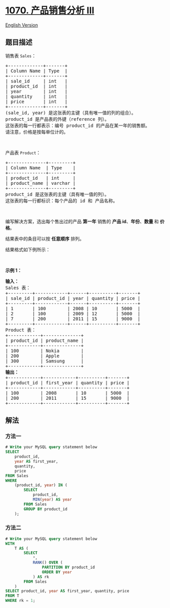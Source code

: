 # [1070. 产品销售分析 III](https://leetcode.cn/problems/product-sales-analysis-iii)

[English Version](/solution/1000-1099/1070.Product%20Sales%20Analysis%20III/README_EN.md)

<!-- tags:数据库 -->

## 题目描述

<!-- 这里写题目描述 -->

<p>销售表&nbsp;<code>Sales</code>：</p>

<pre>
+-------------+-------+
| Column Name | Type  |
+-------------+-------+
| sale_id     | int   |
| product_id  | int   |
| year        | int   |
| quantity    | int   |
| price       | int   |
+-------------+-------+
(sale_id, year) 是这张表的主键（具有唯一值的列的组合）。
product_id 是产品表的外键（reference 列）。
这张表的每一行都表示：编号 product_id 的产品在某一年的销售额。
请注意，价格是按每单位计的。
</pre>

<p>&nbsp;</p>

<p>产品表&nbsp;<code>Product</code>：</p>

<pre>
+--------------+---------+
| Column Name  | Type    |
+--------------+---------+
| product_id   | int     |
| product_name | varchar |
+--------------+---------+
product_id 是这张表的主键（具有唯一值的列）。
这张表的每一行都标识：每个产品的 id 和 产品名称。</pre>

<p>&nbsp;</p>

<p>编写解决方案，选出每个售出过的产品&nbsp;<strong>第一年</strong> 销售的 <strong>产品 id</strong>、<strong>年份</strong>、<strong>数量&nbsp;</strong>和 <strong>价格</strong>。</p>

<p>结果表中的条目可以按 <strong>任意顺序</strong> 排列。</p>

<p>结果格式如下例所示：</p>

<p>&nbsp;</p>

<p><strong>示例 1：</strong></p>

<pre>
<strong>输入：</strong>
Sales 表：
+---------+------------+------+----------+-------+
| sale_id | product_id | year | quantity | price |
+---------+------------+------+----------+-------+ 
| 1       | 100        | 2008 | 10       | 5000  |
| 2       | 100        | 2009 | 12       | 5000  |
| 7       | 200        | 2011 | 15       | 9000  |
+---------+------------+------+----------+-------+
Product 表：
+------------+--------------+
| product_id | product_name |
+------------+--------------+
| 100        | Nokia        |
| 200        | Apple        |
| 300        | Samsung      |
+------------+--------------+
<strong>输出：</strong>
+------------+------------+----------+-------+
| product_id | first_year | quantity | price |
+------------+------------+----------+-------+ 
| 100        | 2008       | 10       | 5000  |
| 200        | 2011       | 15       | 9000  |
+------------+------------+----------+-------+</pre>

## 解法

### 方法一

<!-- tabs:start -->

```sql
# Write your MySQL query statement below
SELECT
    product_id,
    year AS first_year,
    quantity,
    price
FROM Sales
WHERE
    (product_id, year) IN (
        SELECT
            product_id,
            MIN(year) AS year
        FROM Sales
        GROUP BY product_id
    );
```

<!-- tabs:end -->

### 方法二

<!-- tabs:start -->

```sql
# Write your MySQL query statement below
WITH
    T AS (
        SELECT
            *,
            RANK() OVER (
                PARTITION BY product_id
                ORDER BY year
            ) AS rk
        FROM Sales
    )
SELECT product_id, year AS first_year, quantity, price
FROM T
WHERE rk = 1;
```

<!-- tabs:end -->

<!-- end -->
